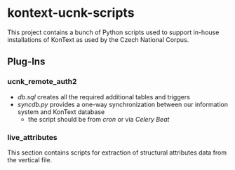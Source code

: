 kontext-ucnk-scripts
====================

This project contains a bunch of Python scripts used to support in-house installations
of KonText as used by the Czech National Corpus.


Plug-Ins
--------

### ucnk\_remote\_auth2

* *db.sql* creates all the required additional tables and triggers
* *syncdb.py* provides a one-way synchronization between our information system and KonText database
  * the script should be from *cron* or via *Celery Beat*


### live\_attributes

This section contains scripts for extraction of structural attributes data from the vertical file.
